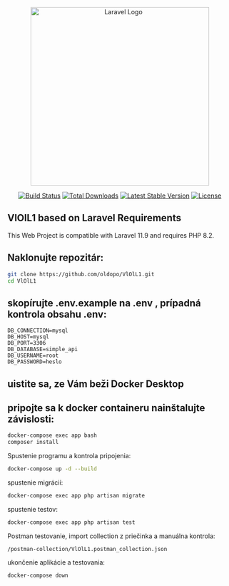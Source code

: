 <p align="center"><a href="https://laravel.com" target="_blank"><img src="https://raw.githubusercontent.com/laravel/art/master/logo-lockup/5%20SVG/2%20CMYK/1%20Full%20Color/laravel-logolockup-cmyk-red.svg" width="400" alt="Laravel Logo"></a></p>

<p align="center">
<a href="https://github.com/laravel/framework/actions"><img src="https://github.com/laravel/framework/workflows/tests/badge.svg" alt="Build Status"></a>
<a href="https://packagist.org/packages/laravel/framework"><img src="https://img.shields.io/packagist/dt/laravel/framework" alt="Total Downloads"></a>
<a href="https://packagist.org/packages/laravel/framework"><img src="https://img.shields.io/packagist/v/laravel/framework" alt="Latest Stable Version"></a>
<a href="https://packagist.org/packages/laravel/framework"><img src="https://img.shields.io/packagist/l/laravel/framework" alt="License"></a>
</p>

## VlOlL1 based on Laravel Requirements

This Web Project is compatible with Laravel 11.9 and requires PHP 8.2.

## Naklonujte repozitár:
```bash
git clone https://github.com/oldopo/VlOlL1.git
cd VlOlL1
``` 

## skopírujte .env.example na .env , prípadná kontrola obsahu .env:
```text
DB_CONNECTION=mysql
DB_HOST=mysql
DB_PORT=3306
DB_DATABASE=simple_api
DB_USERNAME=root
DB_PASSWORD=heslo
```

## uistite sa, ze Vám beži Docker Desktop<br>
## pripojte sa k docker containeru nainštalujte závislosti:
```bash
docker-compose exec app bash
composer install
```

Spustenie programu a kontrola pripojenia:
```bash
docker-compose up -d --build
```
spustenie migrácií:
```bash
docker-compose exec app php artisan migrate
```
spustenie testov:
```bash
docker-compose exec app php artisan test
```
Postman testovanie, import collection z priečinka a manuálna kontrola:
```text
/postman-collection/VlOlL1.postman_collection.json
```

ukončenie aplikácie a testovania:
```bash
docker-compose down
```
